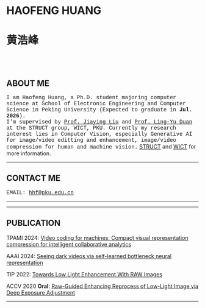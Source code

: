 # **HAOFENG HUANG**
# **黄浩峰**
<br/><br/>

## ABOUT ME
<font face="courier">I am Haofeng Huang, a Ph.D. student majoring computer science at School of Electronic Engineering and Computer Science in Peking University (Expected to graduate in **Jul. 2026**).<br/>
I'm supervised by <a href="https://www.icst.pku.edu.cn/struct/people/liujiaying.html">Prof. Jiaying Liu</a> and <a href="https://eecs.pku.edu.cn/info/1339/6082.htm">Prof. Ling-Yu Duan</a> at the STRUCT group, WICT, PKU.
Currently my research interest lies in Computer Vision, especially Generative AI for image/video editting and enhancement, image/video compression for human and machine vision.</font>
[STRUCT](http://39.96.165.147/struct.html) and [WICT](http://www.wict.pku.edu.cn/) for more information.

--------------------------

## CONTACT ME

<font face="courier">EMAIL:    hhf@pku.edu.cn</font>

--------------------------

--------------------------

## PUBLICATION

TPAMI 2024: [Video coding for machines: Compact visual representation compression for intelligent collaborative analytics](https://ieeexplore.ieee.org/abstract/document/10440522/)

AAAI 2024: [Seeing dark videos via self-learned bottleneck neural representation](https://ojs.aaai.org/index.php/AAAI/article/view/28006)

TIP 2022: [Towards Low Light Enhancement With RAW Images](https://ieeexplore.ieee.org/document/9684237)

ACCV 2020 **Oral**: [Raw-Guided Enhancing Reprocess of Low-Light Image via Deep Exposure Adjustment](https://openaccess.thecvf.com/content/ACCV2020/html/Huang_Raw-Guided_Enhancing_Reprocess_of_Low-Light_Image_via_Deep_Exposure_Adjustment_ACCV_2020_paper.html)

--------------------------

